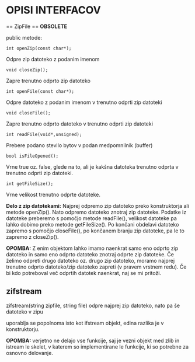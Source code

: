# OPISI INTERFACOV #

== ZipFile == **OBSOLETE**

public metode:

`int openZip(const char*);`

Odpre zip datoteko z podanim imenom


`void closeZip();`

Zapre trenutno odprto zip datoteko

`int openFile(const char*);`

Odpre datoteko z podanim imenom v trenutno odprti zip datoteki

`void closeFile();`

Zapre trenutno odprto datoteko v trenutno odprti zip datoteki

`int readFile(void*,unsigned);`

Prebere podano stevilo bytov v podan medpomnilnik (buffer)

`bool isFileOpened();`

Vrne true oz. false, glede na to, ali je kakšna datoteka trenutno odprta v trenutno odprti zip datoteki.

`int getFileSize();`

Vrne velikost trenutno odprte datoteke.

**Delo z zip datotekami:**
Najprej odpremo zip datoteko preko konstruktorja ali metode openZip(). Nato odpremo datoteko znotraj zip datoteke. Podatke iz datoteke preberemo s pomočjo metode readFile(), velikost datoteke pa lahko dobimo preko metode getFileSize(). Po končani obdelavi datoteko zapremo s pomočjo closeFile(), po končanem branju zip datoteke, pa le to zapremo z closeZip().

**OPOMBA:**
Z enim objektom lahko imamo naenkrat samo eno odprto zip datoteko in samo eno odprto datoteko znotraj odprte zip datoteke. Če želimo odpreti drugo datoteko oz. drugo zip datoteko, moramo najprej trenutno odprto datoteko/zip datoteko zapreti (v pravem vrstnem redu). Če bi kdo potreboval več odprtih datotek naenkrat, naj se mi pritoži.

## zifstream ##

zifstream(string zipfile, string file)
odpre najprej zip datoteko, nato pa še datoteko v zipu

uporablja se popolnoma isto kot ifstream objekt, edina razlika je v konstruktorju.

**OPOMBA:**
verjetno ne delajo vse funkcije, saj je vezni objekt med zlib in istream le skelet, v katerem so implementirane le funkcije, ki so potrebne za osnovno delovanje.